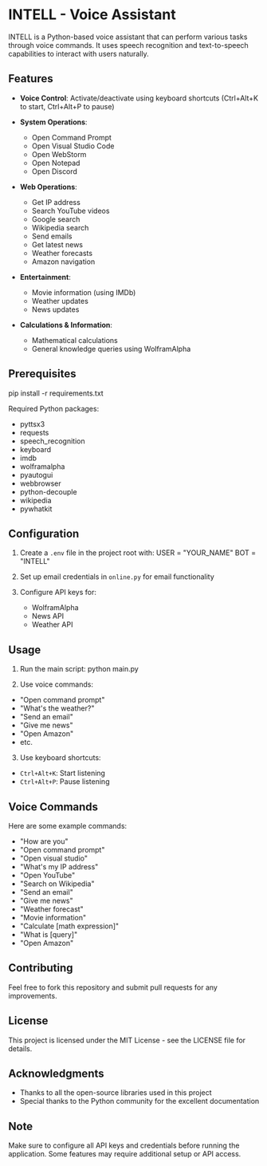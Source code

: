 # INTELL - Voice Assistant

INTELL is a Python-based voice assistant that can perform various tasks through voice commands. It uses speech recognition and text-to-speech capabilities to interact with users naturally.

## Features

- **Voice Control**: Activate/deactivate using keyboard shortcuts (Ctrl+Alt+K to start, Ctrl+Alt+P to pause)
- **System Operations**:
  - Open Command Prompt
  - Open Visual Studio Code
  - Open WebStorm
  - Open Notepad
  - Open Discord

- **Web Operations**:
  - Get IP address
  - Search YouTube videos
  - Google search
  - Wikipedia search
  - Send emails
  - Get latest news
  - Weather forecasts
  - Amazon navigation

- **Entertainment**:
  - Movie information (using IMDb)
  - Weather updates
  - News updates

- **Calculations & Information**:
  - Mathematical calculations
  - General knowledge queries using WolframAlpha

## Prerequisites

pip install -r requirements.txt


Required Python packages:
- pyttsx3
- requests
- speech_recognition
- keyboard
- imdb
- wolframalpha
- pyautogui
- webbrowser
- python-decouple
- wikipedia
- pywhatkit

## Configuration

1. Create a `.env` file in the project root with:
USER = "YOUR_NAME"
BOT = "INTELL"


2. Set up email credentials in `online.py` for email functionality
3. Configure API keys for:
   - WolframAlpha
   - News API
   - Weather API

## Usage

1. Run the main script:
python main.py

2. Use voice commands:
- "Open command prompt"
- "What's the weather?"
- "Send an email"
- "Give me news"
- "Open Amazon"
- etc.

3. Use keyboard shortcuts:
- `Ctrl+Alt+K`: Start listening
- `Ctrl+Alt+P`: Pause listening

## Voice Commands

Here are some example commands:
- "How are you"
- "Open command prompt"
- "Open visual studio"
- "What's my IP address"
- "Open YouTube"
- "Search on Wikipedia"
- "Send an email"
- "Give me news"
- "Weather forecast"
- "Movie information"
- "Calculate [math expression]"
- "What is [query]"
- "Open Amazon"

## Contributing

Feel free to fork this repository and submit pull requests for any improvements.

## License

This project is licensed under the MIT License - see the LICENSE file for details.

## Acknowledgments

- Thanks to all the open-source libraries used in this project
- Special thanks to the Python community for the excellent documentation

## Note

Make sure to configure all API keys and credentials before running the application. Some features may require additional setup or API access.
